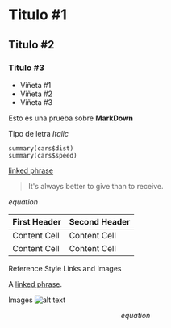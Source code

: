 ﻿# Titulo #1
## Titulo #2
### Titulo #3

* Viñeta #1
* Viñeta #2
* Viñeta #3

Esto es una prueba sobre **MarkDown**

Tipo de letra *Italic*

```{r}
summary(cars$dist)
summary(cars$speed)
```

[linked phrase](http://example.com)

> It's always better to give
> than to receive.

$equation$


First Header  | Second Header
------------- | -------------
Content Cell  | Content Cell
Content Cell  | Content Cell
Reference Style Links and Images


A [linked phrase][id].

[id]: http://example.com/ "Title"
Images
![alt text][id]

[id]: figures/img.png "Title"

$$ equation $$